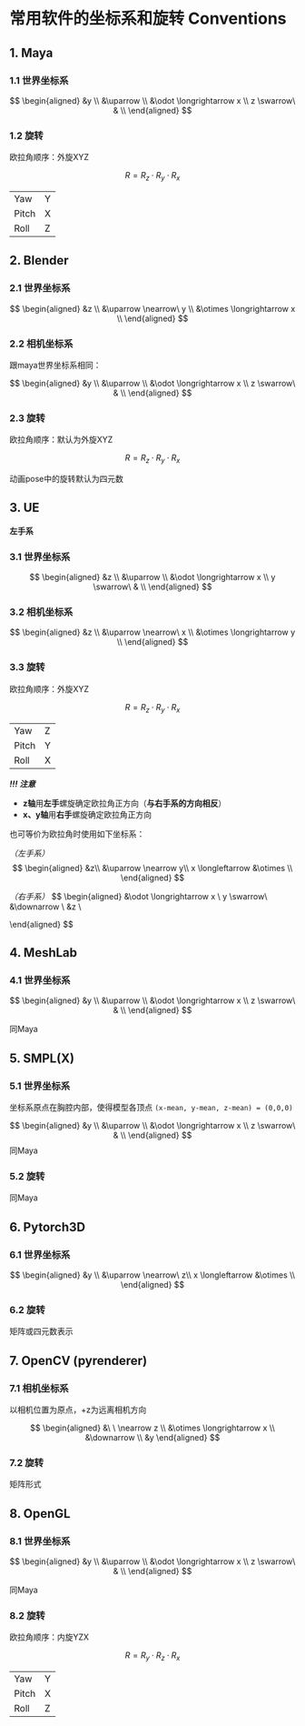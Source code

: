 # 常用软件的坐标系和旋转 Conventions

## 1. Maya

### 1.1 世界坐标系

$$
\begin{aligned}
 &y \\
 &\uparrow \\
 &\odot \longrightarrow x \\
z \swarrow\ & \\
\end{aligned}
$$

### 1.2 旋转

欧拉角顺序：外旋XYZ

$$
R = R_z \cdot R_y \cdot R_x
$$

|       |     |
| ----- | --- |
| Yaw   | Y   |
| Pitch | X   |
| Roll  | Z   |

## 2. Blender

### 2.1 世界坐标系

$$
\begin{aligned}
&z \\
&\uparrow \nearrow\ y \\
&\otimes \longrightarrow x \\
\end{aligned}
$$

### 2.2 相机坐标系

跟maya世界坐标系相同：

$$
\begin{aligned}
 &y \\
 &\uparrow \\
 &\odot \longrightarrow x \\
z \swarrow\ & \\
\end{aligned}
$$

### 2.3 旋转

欧拉角顺序：默认为外旋XYZ

$$
R = R_z \cdot R_y \cdot R_x
$$

动画pose中的旋转默认为四元数

## 3. UE

**左手系**

### 3.1 世界坐标系

$$
\begin{aligned}
 &z \\
 &\uparrow \\
 &\odot \longrightarrow x \\
y \swarrow\ & \\
\end{aligned}
$$

### 3.2 相机坐标系

$$
\begin{aligned}
&z \\
&\uparrow \nearrow\ x \\
&\otimes \longrightarrow y \\
\end{aligned}
$$

### 3.3 旋转

欧拉角顺序：外旋XYZ

$$
R = R_z \cdot R_y \cdot R_x
$$

|       |     |
| ----- | --- |
| Yaw   | Z   |
| Pitch | Y   |
| Roll  | X   |

***!!! 注意***

- **z轴**用**左手**螺旋确定欧拉角正方向（**与右手系的方向相反**）
- **x、y轴**用**右手**螺旋确定欧拉角正方向

也可等价为欧拉角时使用如下坐标系：

*（左手系）*
$$
\begin{aligned}
 &z\\
 &\uparrow \nearrow y\\
x \longleftarrow &\otimes \\
\end{aligned}
$$

*（右手系）*
$$
\begin{aligned}
 &\odot \longrightarrow x \\
y \swarrow\ &\downarrow \\
   &z \\

\end{aligned}
$$

## 4. MeshLab

### 4.1 世界坐标系

$$
\begin{aligned}
 &y \\
 &\uparrow \\
 &\odot \longrightarrow x \\
z \swarrow\ & \\
\end{aligned}
$$

同Maya

## 5. SMPL(X)

### 5.1 世界坐标系

坐标系原点在胸腔内部，使得模型各顶点 `(x-mean, y-mean, z-mean) = (0,0,0)`

$$
\begin{aligned}
 &y \\
 &\uparrow \\
 &\odot \longrightarrow x \\
z \swarrow\ & \\
\end{aligned}
$$
同Maya

### 5.2 旋转

同Maya

## 6. Pytorch3D

### 6.1 世界坐标系

$$
\begin{aligned}
&y \\
&\uparrow \nearrow\ z\\
x \longleftarrow &\otimes \\
\end{aligned}
$$

### 6.2 旋转

矩阵或四元数表示

## 7. OpenCV (pyrenderer)

### 7.1 相机坐标系

以相机位置为原点，+z为远离相机方向

$$
\begin{aligned}
 &\ \ \nearrow z \\
 &\otimes \longrightarrow x \\
 &\downarrow \\
 &y
\end{aligned}
$$

### 7.2 旋转

矩阵形式

## 8. OpenGL

### 8.1 世界坐标系

$$
\begin{aligned}
 &y \\
 &\uparrow \\
 &\odot \longrightarrow x \\
z \swarrow\ & \\
\end{aligned}
$$

同Maya

### 8.2 旋转

欧拉角顺序：内旋YZX

$$
R = R_y \cdot R_z \cdot R_x
$$

|       |     |
| ----- | --- |
| Yaw   | Y   |
| Pitch | X   |
| Roll  | Z   |
